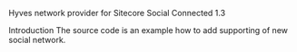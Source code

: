 Hyves network provider for Sitecore Social Connected 1.3

Introduction
The source code is an example how to add supporting of new social network.